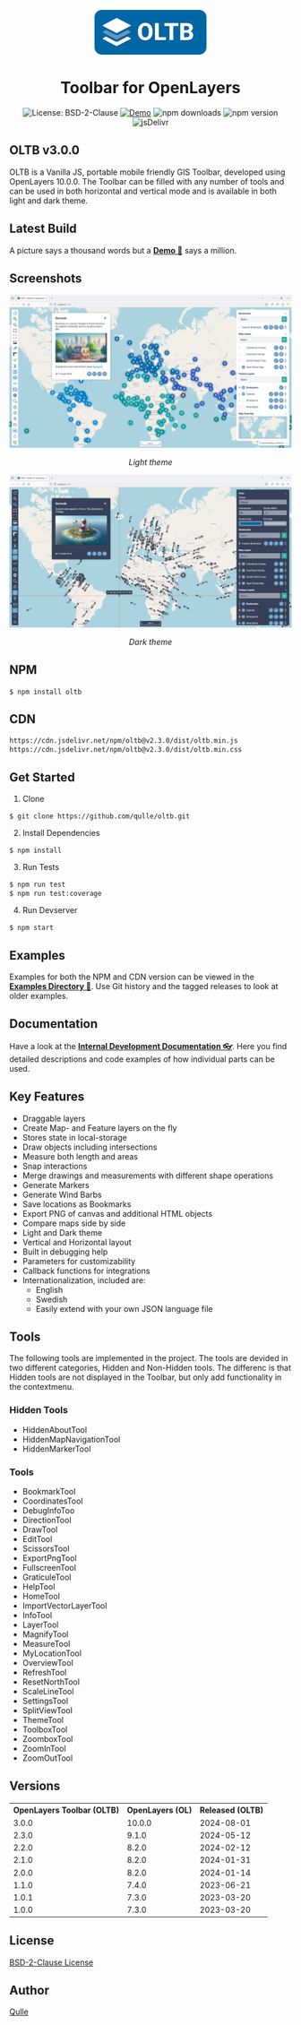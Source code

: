 <p align="center">
    <img src="https://raw.githubusercontent.com/qulle/oltb/main/images/oltb-full.svg" width="200" />
</p>

<h1 align="center">Toolbar for OpenLayers</h1>

<div align="center">

![License: BSD-2-Clause](https://img.shields.io/badge/License-BSD%202--Clause-blue?logo=github&logoColor=fff)
[![Demo](https://img.shields.io/badge/Demo-Available-brightgreen.svg?logo=github&logoColor=fff)](https://qulle.github.io/oltb/)
![npm downloads](https://img.shields.io/npm/dm/oltb?logo=npm&logoColor=fff)
![npm version](https://img.shields.io/npm/v/oltb?logo=npm&logoColor=fff)
![jsDelivr](https://img.shields.io/jsdelivr/npm/hm/oltb?logo=jsdelivr&logoColor=fff)

<!-- TODO: 
    1. Perhaps add in future:
    ![GitHub issues](https://img.shields.io/github/issues/qulle/oltb?logo=github&logoColor=fff)
    ![GitHub pull requests](https://img.shields.io/github/issues-pr/qulle/oltb?logo=github&logoColor=fff)

    2. Add YML config for Build and Test using GitHub Actions
    3. Add YML config for Snyk
!-->

</div>

## OLTB v3.0.0
OLTB is a Vanilla JS, portable mobile friendly GIS Toolbar, developed using OpenLayers 10.0.0. The Toolbar can be filled with any number of tools and can be used in both horizontal and vertical mode and is available in both light and dark theme.

## Latest Build
A picture says a thousand words but a **[Demo 🚀](https://qulle.github.io/oltb/)** says a million.

## Screenshots
![Screenshot Light Theme](https://raw.githubusercontent.com/qulle/oltb/main/images/demo-light.png?raw=true "Screenshot Light Theme")
<p align="center"><em>Light theme</em></p>

![Screenshot Dark Theme](https://raw.githubusercontent.com/qulle/oltb/main/images/demo-dark.png?raw=true "Screenshot Dark Theme")
<p align="center"><em>Dark theme</em></p>

## NPM
```
$ npm install oltb
```

## CDN 
```
https://cdn.jsdelivr.net/npm/oltb@v2.3.0/dist/oltb.min.js
https://cdn.jsdelivr.net/npm/oltb@v2.3.0/dist/oltb.min.css
```

## Get Started
1. Clone
```
$ git clone https://github.com/qulle/oltb.git
```

2. Install Dependencies
```
$ npm install
```

3. Run Tests
```
$ npm run test
$ npm run test:coverage
```

4. Run Devserver
```
$ npm start
```

## Examples
Examples for both the NPM and CDN version can be viewed in the **[Examples Directory 👀](https://github.com/qulle/oltb/tree/main/examples/)**. Use Git history and the tagged releases to look at older examples.


## Documentation
Have a look at the **[Internal Development Documentation 👓](https://github.com/qulle/oltb/blob/main/README_INTERNAL.md)**. Here you find detailed descriptions and code examples of how individual parts can be used.

## Key Features
- Draggable layers
- Create Map- and Feature layers on the fly
- Stores state in local-storage
- Draw objects including intersections
- Measure both length and areas
- Snap interactions
- Merge drawings and measurements with different shape operations
- Generate Markers
- Generate Wind Barbs
- Save locations as Bookmarks
- Export PNG of canvas and additional HTML objects
- Compare maps side by side
- Light and Dark theme
- Vertical and Horizontal layout
- Built in debugging help
- Parameters for customizability
- Callback functions for integrations
- Internationalization, included are:
    - English
    - Swedish
    - Easily extend with your own JSON language file

## Tools
The following tools are implemented in the project. The tools are devided in two different categories, Hidden and Non-Hidden tools. The differenc is that Hidden tools are not displayed in the Toolbar, but only add functionality in the contextmenu.

### Hidden Tools
- HiddenAboutTool
- HiddenMapNavigationTool
- HiddenMarkerTool

### Tools
- BookmarkTool
- CoordinatesTool
- DebugInfoToo
- DirectionTool
- DrawTool
- EditTool
- ScissorsTool
- ExportPngTool
- FullscreenTool
- GraticuleTool
- HelpTool
- HomeTool
- ImportVectorLayerTool
- InfoTool
- LayerTool
- MagnifyTool
- MeasureTool
- MyLocationTool
- OverviewTool
- RefreshTool
- ResetNorthTool
- ScaleLineTool
- SettingsTool
- SplitViewTool
- ThemeTool
- ToolboxTool
- ZoomboxTool
- ZoomInTool
- ZoomOutTool

## Versions
<table>
    <tr>
        <th>OpenLayers Toolbar (OLTB)</th>
        <th>OpenLayers (OL)</th>
        <th>Released (OLTB)</th>
    </tr>
    <tr><td>3.0.0</td><td>10.0.0</td><td>2024-08-01</td></tr>
    <tr><td>2.3.0</td><td>9.1.0</td><td>2024-05-12</td></tr>
    <tr><td>2.2.0</td><td>8.2.0</td><td>2024-02-12</td></tr>
    <tr><td>2.1.0</td><td>8.2.0</td><td>2024-01-31</td></tr>
    <tr><td>2.0.0</td><td>8.2.0</td><td>2024-01-14</td></tr>
    <tr><td>1.1.0</td><td>7.4.0</td><td>2023-06-21</td></tr>
    <tr><td>1.0.1</td><td>7.3.0</td><td>2023-03-20</td></tr>
    <tr><td>1.0.0</td><td>7.3.0</td><td>2023-03-20</td></tr>
</table>

## License
[BSD-2-Clause License](https://github.com/qulle/oltb/blob/main/LICENSE)

## Author
[Qulle](https://github.com/qulle/)